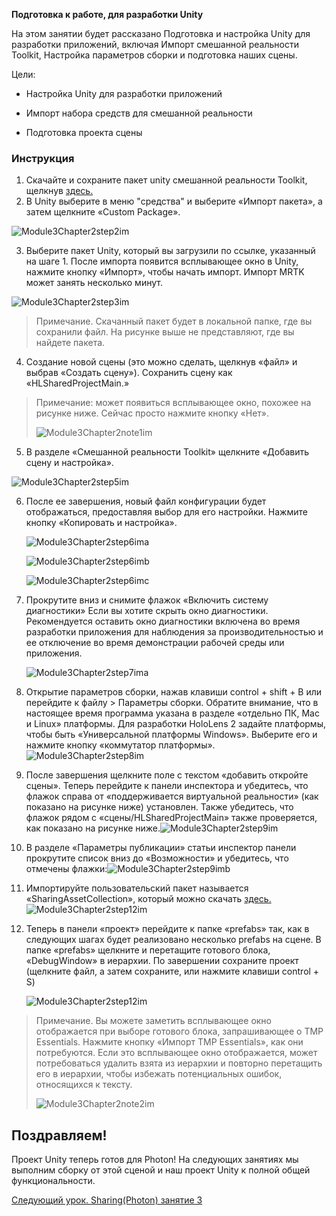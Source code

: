 **Подготовка к работе, для разработки Unity** 

На этом занятии будет рассказано Подготовка и настройка Unity для разработки приложений, включая Импорт смешанной реальности Toolkit, Настройка параметров сборки и подготовка наших сцены.

Цели:

- Настройка Unity для разработки приложений

- Импорт набора средств для смешанной реальности

- Подготовка проекта сцены

### <a name="instructions"></a>Инструкция

1. Скачайте и сохраните пакет unity смешанной реальности Toolkit, щелкнув [здесь.](https://github.com/microsoft/MixedRealityToolkit-Unity/releases/download/v2.0.0-RC2.1/Microsoft.MixedReality.Toolkit.Unity.Foundation-v2.0.0-RC2.1.unitypackage)
2. В Unity выберите в меню "средства" и выберите «Импорт пакета», а затем щелкните «Custom Package».

![Module3Chapter2step2im](images/module3chapter2step2im.PNG)

3. Выберите пакет Unity, который вы загрузили по ссылке, указанный на шаге 1. После импорта появится всплывающее окно в Unity, нажмите кнопку «Импорт», чтобы начать импорт. Импорт MRTK может занять несколько минут.

![Module3Chapter2step3im](images/module3chapter2step3im.PNG)

> Примечание. Скачанный пакет будет в локальной папке, где вы сохранили файл. На рисунке выше не представляют, где вы найдете пакета.

4. Создание новой сцены (это можно сделать, щелкнув «файл» и выбрав «Создать сцену»). Сохранить сцену как «HLSharedProjectMain.»

> Примечание: может появиться всплывающее окно, похожее на рисунке ниже. Сейчас просто нажмите кнопку «Нет».
>
> ![Module3Chapter2note1im](images/module3chapter2note1im.PNG)

5. В разделе «Смешанной реальности Toolkit» щелкните «Добавить сцену и настройка».

![Module3Chapter2step5im](images/module3chapter2step5im.PNG)

6. После ее завершения, новый файл конфигурации будет отображаться, предоставляя выбор для его настройки. Нажмите кнопку «Копировать и настройка».

   ![Module3Chapter2step6ima](images/module3chapter2step6ima.PNG)

   ![Module3Chapter2step6imb](images/module3chapter2step6imb.PNG)

   ![Module3Chapter2step6imc](images/module3chapter2step6imc.PNG)

7. Прокрутите вниз и снимите флажок «Включить систему диагностики» Если вы хотите скрыть окно диагностики. Рекомендуется оставить окно диагностики включена во время разработки приложения для наблюдения за производительностью и ее отключение во время демонстрации рабочей среды или приложения. 

   ![Module3Chapter2step7ima](images/module3chapter2step7ima.PNG)

8. Открытие параметров сборки, нажав клавиши control + shift + B или перейдите к файлу > Параметры сборки. Обратите внимание, что в настоящее время программа указана в разделе «отдельно ПК, Mac и Linux» платформы. Для разработки HoloLens 2 задайте платформы, чтобы быть «Универсальной платформы Windows». Выберите его и нажмите кнопку «коммутатор платформы».![Module3Chapter2step8im](images/module3chapter2step8im.PNG)

9. После завершения щелкните поле с текстом «добавить откройте сцены». Теперь перейдите к панели инспектора и убедитесь, что флажок справа от «поддерживается виртуальной реальности» (как показано на рисунке ниже) установлен. Также убедитесь, что флажок рядом с «сцены/HLSharedProjectMain» также проверяется, как показано на рисунке ниже.![Module3Chapter2step9im](images/module3chapter2step9im.PNG)

10. В разделе «Параметры публикации» статьи инспектор панели прокрутите список вниз до «Возможности» и убедитесь, что отмечены флажки:![Module3Chapter2step9imb](images/module3chapter2step9imb.PNG)

11. Импортируйте пользовательский пакет называется «SharingAssetCollection», который можно скачать [здесь.](https://github.com/microsoft/MixedRealityLearning/releases/download/Sharing_2/SharingAssetCollection.unitypackage) ![Module3Chapter2step12im](images/module3chapter2step11im.PNG)

12. Теперь в панели «проект» перейдите к папке «prefabs» так, как в следующих шагах будет реализовано несколько prefabs на сцене. В папке «prefabs» щелкните и перетащите готового блока, «DebugWindow» в иерархии. По завершении сохраните проект (щелкните файл, а затем сохраните, или нажмите клавиши control + S)

    ![Module3Chapter2step12im](images/module3chapter2step12im.PNG)

   > Примечание. Вы можете заметить всплывающее окно отображается при выборе готового блока, запрашивающее о TMP Essentials. Нажмите кнопку «Импорт TMP Essentials», как они потребуются. Если это всплывающее окно отображается, может потребоваться удалить взята из иерархии и повторно перетащить его в иерархии, чтобы избежать потенциальных ошибок, относящихся к тексту.
   >
   > ![Module3Chapter2note2im](images/module3chapter2note2im.PNG)


## <a name="congratulations"></a>Поздравляем!

Проект Unity теперь готов для Photon! На следующих занятиях мы выполним сборку от этой сценой и наш проект Unity к полной общей функциональности.

[Следующий урок. Sharing(Photon) занятие 3](mrlearning-sharing(photon)-ch3.md)

